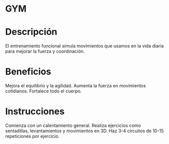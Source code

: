 # GYM

# Descripción
El entrenamiento funcional simula movimientos que usamos en la vida diaria para mejorar la fuerza y coordinación.

# Beneficios
Mejora el equilibrio y la agilidad.
Aumenta la fuerza en movimientos cotidianos.
Fortalece todo el cuerpo.

# Instrucciones
Comienza con un calentamiento general.
Realiza ejercicios como sentadillas, levantamientos y movimientos en 3D.
Haz 3-4 circuitos de 10-15 repeticiones por ejercicio.